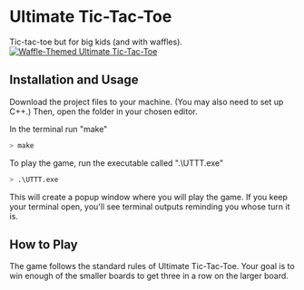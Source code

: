 # Ultimate Tic-Tac-Toe
Tic-tac-toe but for big kids (and with waffles).
[![Waffle-Themed Ultimate Tic-Tac-Toe](https://img.youtube.com/vi/F2aR_Y_SlDM/0.jpg)](https://www.youtube.com/watch?v=F2aR_Y_SlDM)

## Installation and Usage

Download the project files to your machine. (You may also need to set up C++.) Then, open the folder in your chosen editor.

In the terminal run "make"
```bash
> make
```
To play the game, run the executable called ".\UTTT.exe"
```bash
> .\UTTT.exe
```
This will create a popup window where you will play the game. If you keep your terminal open, you'll see terminal outputs reminding you whose turn it is.

## How to Play
The game follows the standard rules of Ultimate Tic-Tac-Toe. Your goal is to win enough of the smaller boards to get three in a row on the larger board.
